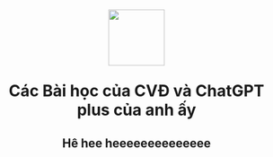 <h1 align="center">
  <img src="https://media1.giphy.com/media/wvQIqJyNBOCjK/giphy.gif" width="100"/>

Các Bài học của CVĐ và ChatGPT plus của anh ấy
</h1>

<h2 align="center">
Hê hee heeeeeeeeeeeeee
</h2>
